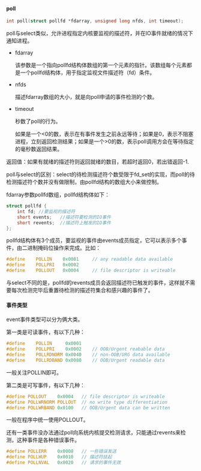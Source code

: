 #### poll

```c
int poll(struct pollfd *fdarray, unsigned long nfds, int timeout);
```

poll与select类似，允许进程指定内核要监视的描述符，并在IO事件就绪的情况下通知进程。

- fdarray

  该参数是一个指向pollfd结构体数组的第一个元素的指针。该数组每个元素都是一个pollfd结构体，用于指定监视文件描述符（fd）条件。

- nfds

  描述fdarray数组的大小，就是向poll申请的事件检测的个数。

- timeout

  秒数了poll的行为。

  如果是一个<0的数，表示在有事件发生之前永远等待；如果是0，表示不阻塞进程，立刻返回检测结果；如果是一个>0的数，表示poll调用方会在等待指定的毫秒数返回结果。

返回值：如果有就绪的描述符则返回就绪的数目，若超时返回0，若出错返回-1.

poll与select的区别：select的待检测描述符个数受限于fd_set的实现，而poll的待检测描述符个数并没有做限制，由pollfd结构的数组大小来做控制。



fdarray参数pollfd数组，pollfd结构体如下：

```c
struct pollfd {
    int fd;	//要监视的描述符
    short events;	//描述符要检测的IO事件
    short revents;	//描述符上触发的IO事件
};
```

pollfd结构体有3个成员，要监视的事件由events成员指定，它可以表示多个事件，由二进制掩码位操作来完成。比如：

```c
#define    POLLIN    0x0001		// any readable data available
#define    POLLPRI   0x0002
#define    POLLOUT   0x0004		// file descriptor is writeable
```

与select不同的是，pollfd的revents成员会返回描述符已触发的事件，这样就不需要每次检测完毕后重置待检测的描述符集合和感兴趣的事件了。





#### 事件类型

event事件类型可以分为俩大类。

第一类是可读事件，有以下几种：

```c
#define    POLLIN     0x0001
#define    POLLPRI    0x0002	// OOB/Urgent reabable data
#define    POLLRDNORM 0x0040	// non-OOB/URG data available
#define    POLLRDBAND 0x0080	// OOB/Urgent readable data
```

一般关注POLLIN即可。



第二类是可写事件，有以下几种：

```c
#define POLLOUT    0x0004	// file descriptor is writeable
#define POLLWRNORM POLLOUT	// no write type differentiation
#define POLLWRBAND 0x0100	// OOB/Urgent data can be written
```

一般在程序中统一使用POLLOUT。



还有一类事件没办法通过poll向系统内核提交检测请求，只能通过revents来检测，这种事件是各种错误事件。

```c
#define POLLERR    0x0008	// 一些错误发送
#define POLLHUP    0x0010	// 描述符挂起
#define POLLNVAL   0x0020	// 请求的事件无效
```

